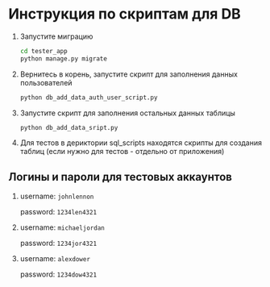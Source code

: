 # Инструкция по скриптам для DB

1. Запустите миграцию

   ```bash
   cd tester_app
   python manage.py migrate

   ```
2. Вернитесь в корень,  запустите скрипт для заполнения данных пользователей

   ```bash
   python db_add_data_auth_user_script.py
   ```
3. Запустите скрипт для заполнения остальных данных таблицы

   ```bash
   python db_add_data_sript.py
   ```
4. Для тестов в дериктории sql_scripts находятся скрипты для создания таблиц (если нужно для тестов - отдельно от приложения)



## Логины и пароли для тестовых аккаунтов

1. username: `johnlennon`

   password: `1234len4321`

2. username: `michaeljordan`

   password: `1234jor4321`

3. username: `alexdower`

   password: `1234dow4321`
